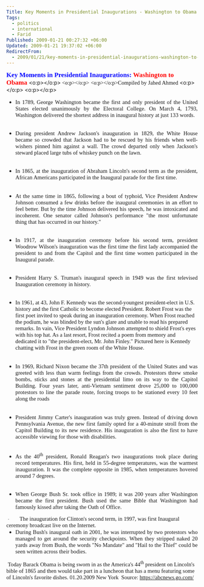 ```yaml
---
Title: Key Moments in Presidential Inaugurations - Washington to Obama
Tags:
  - politics
  - international
  - Farid
Published: 2009-01-21 00:27:32 +06:00
Updated: 2009-01-21 19:37:02 +06:00
RedirectFrom:
  - 2009/01/21/key-moments-in-presidential-inaugurations-washington-to-obama/
---
```


<strong><span style="font-size: 13pt; color: blue; font-family: 'Arial Narrow'">Key Moments in Presidential Inaugurations: </span></strong><strong><span style="font-size: 13pt; color: red; font-family: 'Arial Narrow'">Washington to Obama</span></strong><strong><span style="font-size: 13pt; color: blue; font-family: 'Arial Narrow'"> </span></strong><o:p></o:p><font face="Times New Roman"> <o:p></o:p></font><font face="Times New Roman"><span style="font-size: 13pt"> </span><o:p></o:p></font><span style="font-size: 11pt; font-family: 'Arial Narrow'">Compiled by Jahed Ahmed </span><o:p></o:p><span style="font-size: 11pt; font-family: 'Arial Narrow'"> </span><o:p></o:p>
<ul type="disc" style="margin-top: 0in">
<li style="margin: 0in 0in 0pt; text-align: justify; tab-stops: list .5in" class="MsoNormal"><span style="font-size: 11pt; font-family: 'Arial Narrow'">In 1789, George Washington became the first and only president of the United States elected unanimously by the Electoral College. On March 4, 1793, Washington delivered the shortest address in inaugural history at just 133 words.</span><o:p></o:p></li>
</ul>
<font face="Times New Roman"> <o:p></o:p></font>
<ul type="disc" style="margin-top: 0in">
<li style="margin: 0in 0in 0pt; text-align: justify; tab-stops: list .5in" class="MsoNormal"><span style="font-size: 11pt; font-family: 'Arial Narrow'">During president Andrew Jackson's inauguration in 1829, the White House became so crowded that Jackson had to be rescued by his friends when well-wishers pinned him against a wall. The crowd departed only when Jackson's steward placed large tubs of whiskey punch on the lawn.</span><o:p></o:p></li>
</ul>
<font face="Times New Roman"> <o:p></o:p></font>
<ul type="disc" style="margin-top: 0in">
<li style="margin: 0in 0in 0pt; text-align: justify; tab-stops: list .5in" class="MsoNormal"><span style="font-size: 11pt; font-family: 'Arial Narrow'">In 1865, at the inauguration of Abraham Lincoln's second term as the president, African Americans participated in the Inaugural parade for the first time.</span><o:p></o:p></li>
</ul>
<span style="font-size: 11pt; font-family: 'Arial Narrow'"> </span><o:p></o:p>
<ul type="disc" style="margin-top: 0in">
<li style="margin: 0in 0in 0pt; text-align: justify; tab-stops: list .5in" class="MsoNormal"><span style="font-size: 11pt; font-family: 'Arial Narrow'">At the same time in 1865, following a bout of typhoid, Vice President Andrew Johnson consumed a few drinks before the inaugural ceremonies in an effort to feel better. But by the time Johnson delivered his speech, he was intoxicated and incoherent. One senator called Johnson's performance "the most unfortunate thing that has occurred in our history."</span><o:p></o:p></li>
</ul>
<font face="Times New Roman"> <o:p></o:p></font>
<ul type="disc" style="margin-top: 0in">
<li style="margin: 0in 0in 0pt; text-align: justify; tab-stops: list .5in" class="MsoNormal"><span style="font-size: 11pt; font-family: 'Arial Narrow'">In 1917, at the inauguration ceremony before his second term, president Woodrow Wilson's inauguration was the first time the first lady accompanied the president to and from the Capitol and the first time women participated in the Inaugural parade.</span><o:p></o:p></li>
</ul>
<font face="Times New Roman"> <o:p></o:p></font>
<ul type="disc" style="margin-top: 0in">
<li style="margin: 0in 0in 0pt; text-align: justify; tab-stops: list .5in" class="MsoNormal"><span style="font-size: 11pt; font-family: 'Arial Narrow'">President Harry S. Truman's inaugural speech in 1949 was the first televised Inauguration ceremony in history.</span><o:p></o:p></li>
</ul>
<font face="Times New Roman"> <o:p></o:p></font>
<ul type="disc" style="margin-top: 0in">
<li style="margin: 0in 0in 0pt; tab-stops: list .5in" class="MsoNormal"><span style="font-size: 11pt; font-family: 'Arial Narrow'">In 1961, at 43, John F. Kennedy was the second-youngest president-elect in U.S. history and the first Catholic to become elected President. Robert Frost was the first poet invited to speak during an inauguration ceremony. When Frost reached the podium, he was blinded by the sun's glare and unable to read his prepared remarks. In vain, Vice President Lyndon Johnson attempted to shield Frost's eyes with his top hat. As a last resort, Frost recited a poem from memory and dedicated it to "the president-elect, Mr. John Finley." Pictured here is Kennedy chatting with Frost in the green room of the White House.</span><o:p></o:p></li>
</ul>
<span style="font-size: 11pt; font-family: 'Arial Narrow'"> </span><o:p></o:p>
<ul type="disc" style="margin-top: 0in">
<li style="margin: 0in 0in 0pt; text-align: justify; tab-stops: list .5in" class="MsoNormal"><span style="font-size: 11pt; font-family: 'Arial Narrow'">In 1969, Richard Nixon became the 37th president of the United States and was greeted with less than warm feelings from the crowds. Protestors threw smoke bombs, sticks and stones at the presidential limo on its way to the Capitol Building. Four years later, anti-Vietnam sentiment drove 25,000 to 100,000 protestors to line the parade route, forcing troops to be stationed every 10 feet along the roads</span><o:p></o:p></li>
</ul>
<span style="font-size: 11pt; font-family: 'Arial Narrow'"> </span><o:p></o:p>
<ul type="disc" style="margin-top: 0in">
<li style="margin: 0in 0in 0pt; text-align: justify; tab-stops: list .5in" class="MsoNormal"><span style="font-size: 11pt; font-family: 'Arial Narrow'">President Jimmy Carter's inauguration was truly green. Instead of driving down Pennsylvania Avenue, the new first family opted for a 40-minute stroll from the Capitol Building to its new residence. His inauguration is also the first to have accessible viewing for those with disabilities.</span><o:p></o:p></li>
</ul>
<span style="font-size: 11pt; font-family: 'Arial Narrow'"> </span><o:p></o:p>
<ul type="disc" style="margin-top: 0in">
<li style="margin: 0in 0in 0pt; text-align: justify; tab-stops: list .5in" class="MsoNormal"><span style="font-size: 11pt; font-family: 'Arial Narrow'">As the 40<sup>th</sup> president, Ronald Reagan's two inaugurations took place during record temperatures. His first, held in 55-degree temperatures, was the warmest inauguration. It was the complete opposite in 1985, when temperatures hovered around 7 degrees.</span><o:p></o:p></li>
</ul>
<font face="Times New Roman"> <o:p></o:p></font>
<ul type="disc" style="margin-top: 0in">
<li style="margin: 0in 0in 0pt; text-align: justify; tab-stops: list .5in" class="MsoNormal"><span style="font-size: 11pt; font-family: 'Arial Narrow'">When George Bush Sr. took office in 1989; it was 200 years after Washington became the first president. Bush used the same Bible that Washington had famously kissed after taking the Oath of Office.</span><o:p></o:p></li>
</ul>
<span style="font-size: 11pt; font-family: 'Arial Narrow'"> </span><o:p></o:p><span style="font-size: 9pt; font-family: Symbol">·</span><span style="font-size: 7pt"><font face="Times New Roman">          </font></span><span style="font-size: 11pt; font-family: 'Arial Narrow'"> The inauguration for Clinton's second term, in 1997, was first Inaugural ceremony broadcast live on the Internet.</span><o:p></o:p><span style="font-size: 11pt; font-family: 'Arial Narrow'"> </span><o:p></o:p>
<ul type="disc" style="margin-top: 0in">
<li style="margin: 0in 0in 0pt; text-align: justify; tab-stops: list .5in" class="MsoNormal"><span style="font-size: 11pt; font-family: 'Arial Narrow'">During Bush's inaugural oath in 2001, he was interrupted by two protestors who managed to get around the security checkpoints. When they stripped naked 20 yards away from Bush, the words "No Mandate" and "Hail to the Thief" could be seen written across their bodies.</span><o:p></o:p></li>
</ul>
<span style="font-size: 11pt; font-family: 'Arial Narrow'"> </span><o:p></o:p><span style="font-size: 11pt; font-family: 'Arial Narrow'">Today Barack Obama is being sworn in as the America's 44<sup>th</sup> president on Lincoln's bible of 1865 and then would take part in a luncheon that has a menu featuring some of Lincoln's favorite dishes. </span><o:p></o:p><span style="font-size: 11pt; font-family: 'Arial Narrow'">01.20.2009</span><o:p></o:p><font face="Times New Roman"> <o:p></o:p></font><span style="font-size: 11pt; font-family: 'Arial Narrow'">New York </span><o:p></o:p><font face="Times New Roman"> <o:p></o:p></font><span style="font-size: 11pt; font-family: 'Arial Narrow'">Source: <a href="https://abcnews.go.com/">https://abcnews.go.com/</a></span><o:p></o:p><font face="Times New Roman"> <o:p></o:p></font><span><o:p><font face="Times New Roman"> </font></o:p></span>
